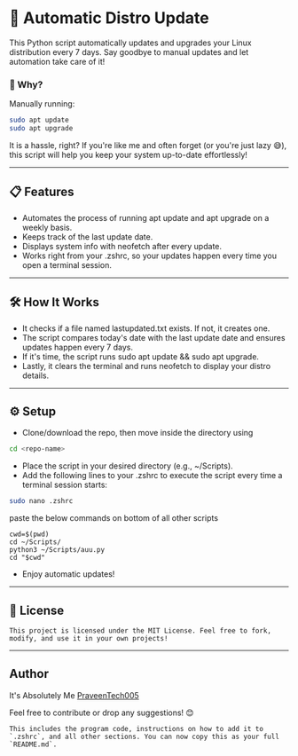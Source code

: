 # 🚀 Automatic Distro Update

This Python script automatically updates and upgrades your Linux distribution every 7 days. Say goodbye to manual updates and let automation take care of it! 

### 🤔 Why?
Manually running:
```bash
sudo apt update
sudo apt upgrade
```

  It is a hassle, right? If you're like me and often forget (or you're just lazy 😅), this script will help you keep your system up-to-date effortlessly!

---

## 📋 Features
- Automates the process of running apt update and apt upgrade on a weekly basis.
- Keeps track of the last update date.
- Displays system info with neofetch after every update.
- Works right from your .zshrc, so your updates happen every time you open a terminal session.

---

## 🛠 How It Works
- It checks if a file named lastupdated.txt exists. If not, it creates one.
- The script compares today's date with the last update date and ensures updates happen every 7 days.
- If it's time, the script runs sudo apt update && sudo apt upgrade.
- Lastly, it clears the terminal and runs neofetch to display your distro details.

---

## ⚙️ Setup
- Clone/download the repo, then move inside the directory using
```bash
cd <repo-name>
```
- Place the script in your desired directory (e.g., ~/Scripts).
- Add the following lines to your .zshrc to execute the script every time a terminal session starts:

```bash
sudo nano .zshrc
```
paste the below commands on bottom of all other scripts

  ```.zshrc
cwd=$(pwd)
cd ~/Scripts/
python3 ~/Scripts/auu.py
cd "$cwd"
```
- Enjoy automatic updates!

---

## 📜 License
    This project is licensed under the MIT License. Feel free to fork, modify, and use it in your own projects!

---

## Author 
  It's Absolutely Me [PraveenTech005](https://github.com/PraveenTech005)
  
Feel free to contribute or drop any suggestions! 😊

    This includes the program code, instructions on how to add it to `.zshrc`, and all other sections. You can now copy this as your full `README.md`.
